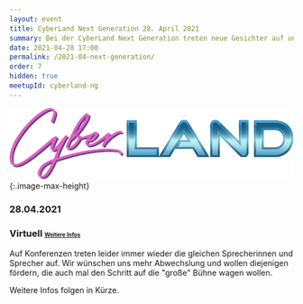 ```yaml
---
layout: event
title: CyberLand Next Generation 28. April 2021
summary: Bei der CyberLand Next Generation treten neue Gesichter auf und geben Ihr Wissen weiter.
date: 2021-04-28 17:00
permalink: /2021-04-next-generation/
order: 7
hidden: true
meetupId: cyberland-ng
---
```

![Logo](/assets/logo/logo-header.png){:.image-max-height}

### <i class="fas fa-lg fa-calendar"></i> 28.04.2021

### <i class="fas fa-lg fa-globe"></i> Virtuell <span style="font-size: 0.6em;">[<i class="fas fa-lg fa-link"></i> Weitere Infos](#-wichtige-informationen)</span>

Auf Konferenzen treten leider immer wieder die gleichen Sprecherinnen und Sprecher auf. Wir wünschen uns mehr Abwechslung und wollen diejenigen fördern, die auch mal den Schritt auf die "große" Bühne wagen wollen. 

Weitere Infos folgen in Kürze.
